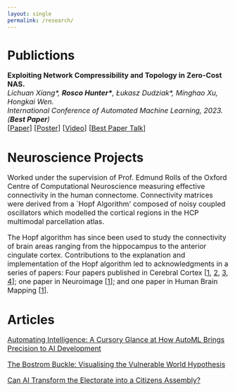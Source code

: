 ```yaml
---
layout: single
permalink: /research/
---
```

<h1>Publictions</h1>
<p style="font-size: 16px;"><b>Exploiting Network Compressibility and Topology in Zero-Cost NAS.</b><br>
<em>Lichuan Xiang*, <b>Rosco Hunter*</b>, Łukasz Dudziak*, Minghao Xu, Hongkai Wen.</em><br>
<em>International Conference of Automated Machine Learning, 2023. (<b>Best Paper</b>)</em><br>
[<a href="../Paper.pdf">Paper</a>]  [<a href="../AutoML_Poster.pdf">Poster</a>]  [<a href="https://www.youtube.com/watch?v=bypTOrUDlnU">Video</a>] [<a href="https://www.youtube.com/watch?v=y-skTMWiZS0">Best Paper Talk</a>] 
</p>

<h1>Neuroscience Projects</h1>
<p style="font-size: 16px;">Worked under the supervision of Prof. Edmund Rolls of the Oxford Centre of Computational Neuroscience measuring effective connectivity in the human connectome. Connectivity matrices were derived from a `Hopf Algorithm' composed of noisy coupled oscillators which modelled the cortical regions in the HCP multimodal parcellation atlas.</p>

<p style="font-size: 16px;">The Hopf algorithm has since been used to study the connectivity of brain areas ranging from the hippocampus to the anterior cingulate cortex. Contributions to the explanation and implementation of the Hopf algorithm led to acknowledgments in a series of papers: Four papers published in Cerebral Cortex [<a href="https://www.oxcns.org/papers/647%20Rolls%20et%20al%202022%20Effective%20connectivity%20of%20the%20human%20hippocampus%20memory%20system.pdf">1</a>, <a href="https://www.oxcns.org/papers/660%20Rolls%20et%20al%202023%20Prefrontal%20and%20somatosensory%20cortex%20connectivity%20in%20humans.pdf"> 2</a>, <a href="https://www.oxcns.org/papers/655%20Rolls%20et%20al%202023%20Human%20posterior%20parietal%20cortex.pdf"> 3</a>,<a href="https://www.oxcns.org/papers/649%20Rolls%20et%20al%202023%20Human%20orbitofrontal%20cortex,%20vmPFC,%20and%20anterior%20cingulate%20cortex%20effective%20connectome.pdf"> 4</a>]; one paper in Neuroimage [<a href="https://www.oxcns.org/papers/654%20Rolls%20et%20al%202022%20Language%20Connectome.pdf">1</a>]; and one paper in Human Brain Mapping [<a href="https://www.oxcns.org/papers/661%20Rolls%20Wirth%20et%20al%202023%20Posterior%20cingulate%20connectome,%20memory,%20and%20navigation.pdf">1</a>].</p>

<h1>Articles</h1>
<p style="font-size: 16px;"><a href="https://medium.com/@rosco.hunter/automating-intelligence-a-cursory-glance-at-how-automl-brings-precision-to-ai-development-f55bb09be13c">Automating Intelligence: A Cursory Glance at How AutoML Brings Precision to AI Development</a></p>

<p style="font-size: 16px;"><a href="https://medium.com/@rosco.hunter/the-bostrom-buckle-visualising-the-vulnerable-world-hypothesis-ff96bc5e84ff">The Bostrom Buckle: Visualising the Vulnerable World Hypothesis</a></p>

<p style="font-size: 16px;"><a href="https://medium.com/@rosco.hunter/can-ai-transform-the-electorate-into-a-citizens-assembly-ea4950980726">Can AI Transform the Electorate into a Citizens Assembly?</a></p>

